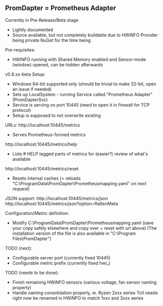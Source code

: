 PromDapter = Prometheus Adapter
-------------------------------

Currently in Pre-Release/Beta stage
- Lightly documented
- Source available, but not completely buildable due to HWiNFO Provider being private NuGet for the time being

Pre-requisites:
- HWiNFO running with Shared Memory enabled and Sensor-mode (window) opened, can be hidden afterwards

v0.9.xx-beta
Setup:
- Windows 64-bit supported only (should be trivial to make 32-bit, open an issue if needed)
- Sets up LocalSystem - running Service called "Prometheus Adapter" (PromDapterSvc)
- Service is serving on port 10445 (need to open it in firewall for TCP protocol)
- Setup is supposed to not overwrite existing 

URLs:
http://localhost:10445/metrics
- Serves Prometheus-formed metrics

http://localhost:10445/metrics/help
- Lists # HELP tagged parts of metrics for (easier?) review of what's available

http://localhost:10445/metrics/reset
- Resets internal caches (= reloads "C:\ProgramData\PromDapter\Prometheusmapping.yaml" on next request)

JSON support:
http://localhost:10445/metrics/json
http://localhost:10445/metrics/json?option=flattenMeta


Configuration/Metric definition:
- Modify C:\ProgramData\PromDapter\Prometheusmapping.yaml (save your copy safely elsewhere and copy over + reset with url above)
(The installation version of the file is also available in "C:\Program Files\PromDapter")

TODO (next):
- Configurable server port (currently fixed 10445)
- Configurable metric prefix (currently fixed hwi_)

TODO (needs to be done):
- Finish remaining HWiNFO sensors (various voltage, fan sensor naming properly)
- Handle naming consolidation properly, ie. Ryzen 2xxx series Tctl needs right now be renamed in HWiNFO to match 1xxx and 3xxx series
